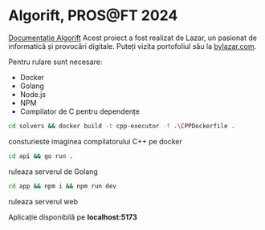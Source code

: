 # Algorift, PROS@FT 2024
[Documentație Algorift](https://github.com/lazarcloud/provocari-digitale/blob/main/design/docs.pdf)
Acest proiect a fost realizat de Lazar, un pasionat de informatică și provocări digitale. Puteți vizita portofoliul său la [bylazar.com](https://bylazar.com/).

Pentru rulare sunt necesare:

* Docker
* Golang
* Node.js
* NPM
* Compilator de C pentru dependențe

```sh
cd solvers && docker build -t cpp-executor -f .\CPPDockerfile .
```
consturieste imaginea compilatorului C++ pe docker
```sh
cd api && go run .
```
ruleaza serverul de Golang
```sh
cd app && npm i && npm run dev
```
ruleaza serverul web

Aplicație disponibilă pe **localhost:5173**



